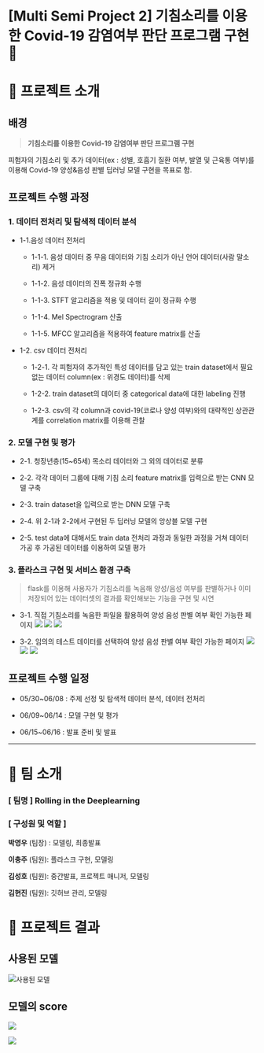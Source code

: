 # [Multi Semi Project 2] 기침소리를 이용한 Covid-19 감염여부 판단 프로그램 구현 🦠

# 📌 프로젝트 소개
##  배경 

> **기침소리를 이용한 Covid-19 감염여부 판단 프로그램 구현**

피험자의 기침소리 및 추가 데이터(ex : 성별, 호흡기 질환 여부, 발열 및 근육통 여부)를 이용해 Covid-19 양성&음성 판별 딥러닝 모델 구현을 목표로 함.



## 프로젝트 수행 과정

### 1. 데이터 전처리 및 탐색적 데이터 분석 

+ 1-1.음성 데이터 전처리 

  + 1-1-1. 음성 데이터 중 무음 데이터와 기침 소리가 아닌 언어 데이터(사람 말소리) 제거

  + 1-1-2. 음성 데이터의 진폭 정규화 수행

  + 1-1-3. STFT 알고리즘을 적용 및 데이터 길이 정규화 수행

  + 1-1-4. Mel Spectrogram 산출

  + 1-1-5. MFCC 알고리즘을 적용하여 feature matrix를 산출

+ 1-2. csv 데이터 전처리 

  + 1-2-1. 각 피험자의 추가적인 특성 데이터를 담고 있는 train dataset에서 필요없는 데이터 column(ex : 위경도 데이터)를 삭제

  + 1-2-2. train dataset의 데이터 중 categorical data에 대한 labeling 진행

  + 1-2-3. csv의 각 column과 covid-19(코로나 양성 여부)와의 대략적인 상관관계를 correlation matrix를 이용해 관찰



### 2. 모델 구현 및 평가

+ 2-1. 청장년층(15~65세) 목소리 데이터와 그 외의 데이터로 분류 

+ 2-2. 각각 데이터 그룹에 대해 기침 소리 feature matrix를 입력으로 받는 CNN 모델 구축 

+ 2-3. train dataset을 입력으로 받는 DNN 모델 구축 

+ 2-4. 위 2-1과 2-2에서 구현된 두 딥러닝 모델의 앙상블 모델 구현

+ 2-5. test data에 대해서도 train data 전처리 과정과 동일한 과정을 거쳐 데이터 가공 후 가공된 데이터를 이용하여 모델 평가



### 3. 플라스크 구현 및 서비스 환경 구축 

> flask를 이용해 사용자가 기침소리를 녹음해 양성/음성 여부를 판별하거나 이미 저장되어 있는 데이터셋의 결과를 확인해보는 기능을 구현 및 시연

+ 3-1. 직접 기침소리를 녹음한 파일을 활용하여 양성 음성 판별 여부 확인 가능한 페이지 
![](README.assets/2022-06-16-09-55-54.png)
![](README.assets/2022-06-16-10-12-21.png)
![](README.assets/테스트_양성.png)

+ 3-2. 임의의 테스트 데이터를 선택하여 양성 음성 판별 여부 확인 가능한 페이지
![](README.assets/2022-06-16-09-56-53.png)
![](README.assets/데이터_음성2.png)
![](README.assets/데이터_양성.png)







## 프로젝트 수행 일정

- 05/30~06/08 : 주제 선정 및 탐색적 데이터 분석, 데이터 전처리

- 06/09~06/14 : 모델 구현 및 평가

- 06/15~06/16 : 발표 준비 및 발표



----
# 📌 팀 소개 
### [ 팀명 ] Rolling in the Deeplearning
### [ 구성원 및 역할 ]

**박영우** (팀장) : 모델링, 최종발표

**이충주** (팀원): 플라스크 구현, 모델링

**김성호** (팀원): 중간발표, 프로젝트 매니저, 모델링

**김현진** (팀원): 깃허브 관리, 모델링



# 📌 프로젝트 결과

## 사용된 모델

![사용된 모델](README.assets/다운로드.png)

## 모델의 score

![](README.assets/2022-06-16-10-19-25.png)

![](README.assets/2022-06-16-10-20-28.png)
